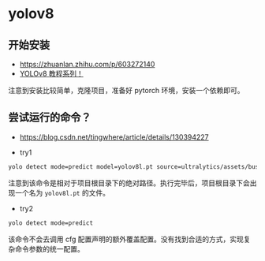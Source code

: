 # yolov8

## 开始安装

- https://zhuanlan.zhihu.com/p/603272140
- [YOLOv8 教程系列！](https://www.bilibili.com/read/cv23913741/)

注意到安装比较简单，克隆项目，准备好 pytorch 环境，安装一个依赖即可。

## 尝试运行的命令？

- https://blog.csdn.net/tingwhere/article/details/130394227

- try1

```bash
yolo detect mode=predict model=yolov8l.pt source=ultralytics/assets/bus.jpg
```

注意到该命令是相对于项目根目录下的绝对路径。执行完毕后，项目根目录下会出现一个名为 `yolov8l.pt` 的文件。

- try2

```bash
yolo detect mode=predict
```

该命令不会去调用 cfg 配置声明的额外覆盖配置。没有找到合适的方式，实现复杂命令参数的统一配置。
